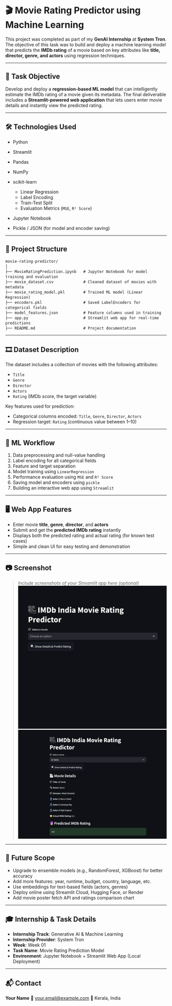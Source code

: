 # 🎬 Movie Rating Predictor using Machine Learning

This project was completed as part of my **GenAI Internship** at **System Tron**. The objective of this task was to build and deploy a machine learning model that predicts the **IMDb rating** of a movie based on key attributes like **title, director, genre, and actors** using regression techniques.

---

## 📌 Task Objective

Develop and deploy a **regression-based ML model** that can intelligently estimate the IMDb rating of a movie given its metadata. The final deliverable includes a **Streamlit-powered web application** that lets users enter movie details and instantly view the predicted rating.

---

## 🛠️ Technologies Used

* Python
* Streamlit
* Pandas
* NumPy
* scikit-learn

  * Linear Regression
  * Label Encoding
  * Train-Test Split
  * Evaluation Metrics (`MSE`, `R² Score`)
* Jupyter Notebook
* Pickle / JSON (for model and encoder saving)

---

## 📁 Project Structure

```
movie-rating-predictor/
│
├── MovieRatingPrediction.ipynb   # Jupyter Notebook for model training and evaluation
├── movie_dataset.csv             # Cleaned dataset of movies with metadata
├── movie_rating_model.pkl        # Trained ML model (Linear Regression)
├── encoders.pkl                  # Saved LabelEncoders for categorical fields
├── model_features.json           # Feature columns used in training
├── app.py                        # Streamlit web app for real-time predictions
├── README.md                     # Project documentation
```

---

## 🎞️ Dataset Description

The dataset includes a collection of movies with the following attributes:

* `Title`
* `Genre`
* `Director`
* `Actors`
* `Rating` (IMDb score, the target variable)

Key features used for prediction:

* Categorical columns encoded: `Title`, `Genre`, `Director`, `Actors`
* Regression target: `Rating` (continuous value between 1–10)

---

## 🔄 ML Workflow

1. Data preprocessing and null-value handling
2. Label encoding for all categorical fields
3. Feature and target separation
4. Model training using `LinearRegression`
5. Performance evaluation using `MSE` and `R² Score`
6. Saving model and encoders using `pickle`
7. Building an interactive web app using `Streamlit`

---

## 🖥️ Web App Features

* Enter movie **title**, **genre**, **director**, and **actors**
* Submit and get the **predicted IMDb rating** instantly
* Displays both the predicted rating and actual rating (for known test cases)
* Simple and clean UI for easy testing and demonstration

---

## 📷 Screenshot

> *Include screenshots of your Streamlit app here (optional)*
> ![App Screenshot](SS01.png)
> ![App Screenshot](SS02.png)

---

## 🔧 Future Scope

* Upgrade to ensemble models (e.g., RandomForest, XGBoost) for better accuracy
* Add more features: year, runtime, budget, country, language, etc.
* Use embeddings for text-based fields (actors, genres)
* Deploy online using Streamlit Cloud, Hugging Face, or Render
* Add movie poster fetch API and ratings comparison chart

---

## 🎓 Internship & Task Details

* **Internship Track**: Generative AI & Machine Learning
* **Internship Provider**: System Tron
* **Week**: Week 01
* **Task Name**: Movie Rating Prediction Model
* **Environment**: Jupyter Notebook + Streamlit Web App (Local Deployment)

---

## 📬 Contact

**Your Name**
📧 [your.email@example.com](difina.georgecs@gmail.com)
📍 Kerala, India
